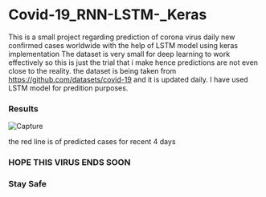 # Covid-19_RNN-LSTM-_Keras
This is a small project regarding prediction of corona virus daily new confirmed cases worldwide with the help of LSTM model using keras implementation
The dataset is very small for deep learning to work effectively so this is just the trial that i make hence predictions are not even close to the reality.
the dataset is being taken from https://github.com/datasets/covid-19 and it is updated daily.
I have used LSTM model for predition purposes.
### Results
![Capture](https://user-images.githubusercontent.com/46081301/77227627-adee2f80-6ba7-11ea-917f-7f6ad0bd9ce7.PNG)

the red line is of predicted cases for recent 4 days

### HOPE THIS VIRUS ENDS SOON
### Stay Safe
